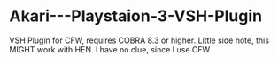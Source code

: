 # Akari---Playstaion-3-VSH-Plugin
VSH Plugin for CFW, requires COBRA 8.3 or higher.
Little side note, this MIGHT work with HEN. I have no clue, since I use CFW
